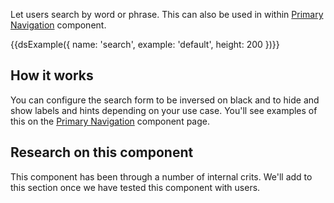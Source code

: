 Let users search by word or phrase. This can also be used in within [Primary Navigation](/components/primary-navigation) component.

{{dsExample({
  name: 'search',
  example: 'default',
  height: 200
})}}

## How it works

You can configure the search form to be inversed on black and to hide and show labels and hints depending on your use case. You'll see examples of this on the [Primary Navigation](/components/primary-navigation) component page.

## Research on this component

This component has been through a number of internal crits. We'll add to this section once we have tested this component with users.